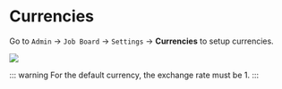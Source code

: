 # Currencies

Go to `Admin` -> `Job Board` -> `Settings` -> **Currencies** to setup currencies.

![](../images/currencies.png)

::: warning
For the default currency, the exchange rate must be 1.
:::